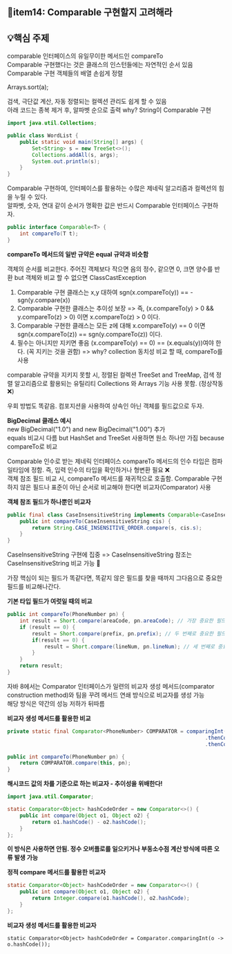 ## **📖item14: Comparable 구현할지 고려해라**

## **💡핵심 주제**
comparable 인터페이스의 유일무이한 메서드인 compareTo <br/>
Comparable 구현했다는 것은 클래스의 인스턴들에는 자연적인 순서 있음 <br/>
Comparable 구현 객체들의 배열 손쉽게 정렬

Arrays.sort(a);

검색, 극단값 계산, 자동 정렬되는 컬렉션 관리도 쉽게 할 수 있음 <br/>
아래 코드는 종복 제거 후, 알파벳 순으로 출력 why? String이 Comparable 구현

```java
import java.util.Collections;

public class WordList {
    public static void main(String[] args) {
        Set<String> s = new TreeSet<>();
        Collections.addAll(s, args);
        System.out.println(s);
    }
}
```

Comparable 구현하여, 인터페이스를 활용하는 수많은 제네릭 알고리즘과 컬렉션의 힘을 누릴 수 있다. <br/>
알파벳, 숫자, 연대 같이 순서가 명확한 값은 반드시 Comparable 인터페이스 구현하자. <br/>

```java
public interface Comparable<T> {
    int compareTo(T t);
}
```

**compareTo 메서드의 일반 규약은 equal 규약과 비슷함**

객체의 순서를 비교한다. 주어진 객체보다 작으면 음의 정수, 같으면 0, 크면 양수를 반환 but 객체와 비교 할 수 없으면 ClassCastException

1. Comparable 구현 클래스는 x,y 대하여 sgn(x.compareTo(y)) == -sgn(y.compare(x))
2. Comparable 구현한 클래스는 추이성 보장 => 즉, (x.compareTo(y) > 0 && y.compareTo(z) > 0) 이면 x.compareTo(z) > 0 이다.
3. Comparable 구현한 클래스는 모든 z에 대해 x.compareTo(y) == 0 이면 sgn(x.compareTo(z)) == sgn(y.compareTo(z)) 이다.
4. 필수는 아니지만 지키면 좋음 (x.compareTo(y) == 0) == (x.equals(y))여야 한다. (꼭 지키는 것을 권함) => why? collection 동치성 비교 할 때, compareTo를 사용

comparable 규약을 지키지 못할 시, 정렬된 컬렉션 TreeSet and TreeMap, 검색 정렬 알고리즘으로 활용되는 유틸리티 Collections 와 Arrays 기능 사용 못함. (정상작동 ❌)

우회 방법도 똑같음. 컴포지션을 사용하여 상속인 아닌 객체를 필드값으로 두자. <br/>

**BigDecimal 클래스 예시** <br/>
new BigDecimal("1.0") and new BigDecimal("1.00") 추가 <br/>
equals 비교시 다름 but HashSet and TreeSet 사용하면 원소 하나만 가짐 because compareTo로 비교

Comparable 인수로 받는 제네릭 인터페이스 compareTo 메서드의 인수 타입은 컴파일타임에 정함. 즉, 입력 인수의 타입을 확인하거나 형변환 필요 ❌ <br/>
객체 참조 필드 비교 시, compareTo 메서드를 재귀적으로 호출함. Comparable 구현하지 않은 필드나  표준이 아닌 순서로 비교해야 한다면 비교자(Comparator) 사용

**객체 참조 필드가 하나뿐인 비교자**
```java
public final class CaseInsensitiveString implements Comparable<CaseInsensitiveString> {
    public int compareTo(CaseInsensitiveString cis) {
        return String.CASE_INSENSITIVE_ORDER.compare(s, cis.s);
    }
}
```

CaseInsensitiveString<CaseInsensitiveString> 구현에 집중 => CaseInsensitiveString 참조는 CaseInsensitiveString 비교 가능 🙆

가장 핵심이 되는 필드가 똑같다면, 똑같지 않은 필드를 찾을 때까지 그다음으로 중요한 필드를 비교해나간다.

**기본 타입 필드가 여럿일 때의 비교**
```java
public int compareTo(PhoneNumber pn) {
    int result = Short.compare(areaCode, pn.areaCode); // 가장 중요한 필드
    if (result == 0) {
        result = Short.compare(prefix, pn.prefix); // 두 번째로 중요한 필드
        if(result == 0) {
            result = Short.compare(lineNum, pn.lineNum); // 세 번째로 중요한 필드
        }
    }
    return result;
}
```

자바 8에서는 Comparator 인터페이스가 일련의 비교자 생성 메서드(comparator construction method)와 팀을 꾸려 메서드 연쇄 방식으로 비교자를 생성 가능 <br/>
해당 방식은 약간의 성능 저하가 뒤따름 <br/>

**비교자 생성 메서드를 활용한 비교**
```java
private static final Comparator<PhoneNumber> COMPARATOR = comparingInt((PhoneNumber pn) -> pn.areaCode)
                                                                .thenComparaingInt(pn -> pn.prefix)
                                                                .thenComparaingInt(pn -> pn.lineNum);

public int compareTo(PhoneNumber pn) {
    return COMPARATOR.compare(this, pn);
}
```

**해시코드 값의 차를 기준으로 하는 비교자 - 추이성을 위배한다!**

```java
import java.util.Comparator;

static Comparator<Object> hashCodeOrder = new Comparator<>() {
    public int compare(Object o1, Object o2) {
        return o1.hashCode() - o2.hashCode();
    }
};
```

**이 방식은 사용하면 안됨. 정수 오버플로를 일으키거나 부동소수점 계산 방식에 따른 오류 발생 가능**

**정적 compare 메서드를 활용한 비교자**
```java
static Comparator<Object> hashCodeOrder = new Comparator<>() {
    public int compare(Object o1, Object o2) {
        return Integer.compare(o1.hashCode(), o2.hashCode);
    }
};
```

**비교자 생성 메서드를 활용한 비교자**
```
static Comparator<Object> hashCodeOrder = Comparator.comparingInt(o -> o.hashCode());
```